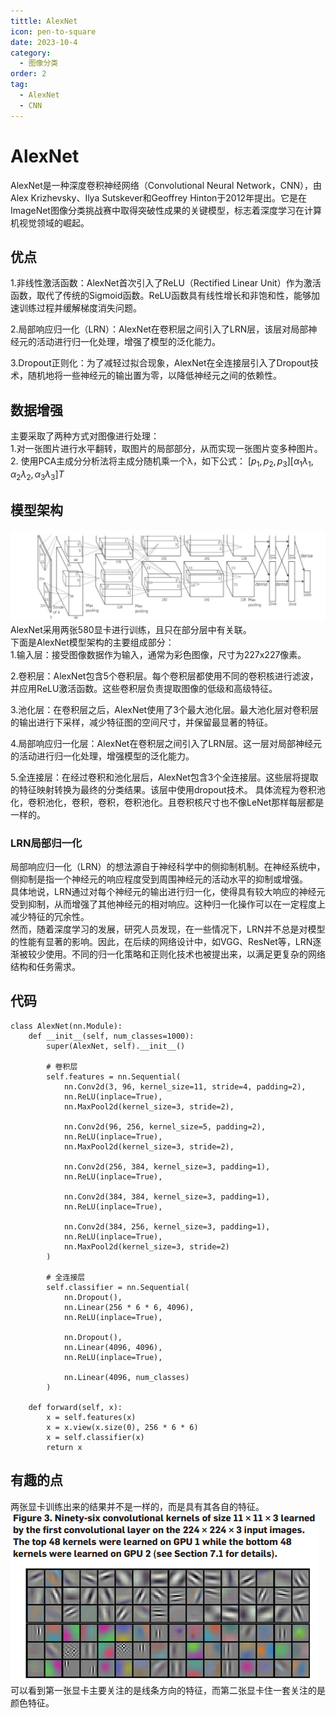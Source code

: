 ```yaml
---
tittle: AlexNet
icon: pen-to-square
date: 2023-10-4
category:
  - 图像分类
order: 2
tag:
  - AlexNet
  - CNN
---
```


# AlexNet
AlexNet是一种深度卷积神经网络（Convolutional Neural Network，CNN），由Alex Krizhevsky、Ilya Sutskever和Geoffrey Hinton于2012年提出。它是在ImageNet图像分类挑战赛中取得突破性成果的关键模型，标志着深度学习在计算机视觉领域的崛起。
## 优点
1.非线性激活函数：AlexNet首次引入了ReLU（Rectified Linear Unit）作为激活函数，取代了传统的Sigmoid函数。ReLU函数具有线性增长和非饱和性，能够加速训练过程并缓解梯度消失问题。  

2.局部响应归一化（LRN）：AlexNet在卷积层之间引入了LRN层，该层对局部神经元的活动进行归一化处理，增强了模型的泛化能力。  

3.Dropout正则化：为了减轻过拟合现象，AlexNet在全连接层引入了Dropout技术，随机地将一些神经元的输出置为零，以降低神经元之间的依赖性。
## 数据增强
主要采取了两种方式对图像进行处理：  
1.对一张图片进行水平翻转，取图片的局部部分，从而实现一张图片变多种图片。  
2. 使用PCA主成分分析法将主成分随机乘一个λ，如下公式：
$[p_1, p_2, p_3] [α_1λ_1,α_2λ_2,α_3λ_3]T$  
## 模型架构  
![Alt text](public/image2.png)  
AlexNet采用两张580显卡进行训练，且只在部分层中有关联。  
下面是AlexNet模型架构的主要组成部分：   
1.输入层：接受图像数据作为输入，通常为彩色图像，尺寸为227x227像素。 

2.卷积层：AlexNet包含5个卷积层。每个卷积层都使用不同的卷积核进行滤波，并应用ReLU激活函数。这些卷积层负责提取图像的低级和高级特征。  

3.池化层：在卷积层之后，AlexNet使用了3个最大池化层。最大池化层对卷积层的输出进行下采样，减少特征图的空间尺寸，并保留最显著的特征。  

4.局部响应归一化层：AlexNet在卷积层之间引入了LRN层。这一层对局部神经元的活动进行归一化处理，增强模型的泛化能力。  

5.全连接层：在经过卷积和池化层后，AlexNet包含3个全连接层。这些层将提取的特征映射转换为最终的分类结果。该层中使用dropout技术。 
具体流程为卷积池化，卷积池化，卷积，卷积，卷积池化。且卷积核尺寸也不像LeNet那样每层都是一样的。
### LRN局部归一化  
局部响应归一化（LRN）的想法源自于神经科学中的侧抑制机制。在神经系统中，侧抑制是指一个神经元的响应程度受到周围神经元的活动水平的抑制或增强。  
具体地说，LRN通过对每个神经元的输出进行归一化，使得具有较大响应的神经元受到抑制，从而增强了其他神经元的相对响应。这种归一化操作可以在一定程度上减少特征的冗余性。  
然而，随着深度学习的发展，研究人员发现，在一些情况下，LRN并不总是对模型的性能有显著的影响。因此，在后续的网络设计中，如VGG、ResNet等，LRN逐渐被较少使用。不同的归一化策略和正则化技术也被提出来，以满足更复杂的网络结构和任务需求。
## 代码
```
class AlexNet(nn.Module):
    def __init__(self, num_classes=1000):
        super(AlexNet, self).__init__()
        
        # 卷积层
        self.features = nn.Sequential(
            nn.Conv2d(3, 96, kernel_size=11, stride=4, padding=2),
            nn.ReLU(inplace=True),
            nn.MaxPool2d(kernel_size=3, stride=2),
            
            nn.Conv2d(96, 256, kernel_size=5, padding=2),
            nn.ReLU(inplace=True),
            nn.MaxPool2d(kernel_size=3, stride=2),
            
            nn.Conv2d(256, 384, kernel_size=3, padding=1),
            nn.ReLU(inplace=True),
            
            nn.Conv2d(384, 384, kernel_size=3, padding=1),
            nn.ReLU(inplace=True),
            
            nn.Conv2d(384, 256, kernel_size=3, padding=1),
            nn.ReLU(inplace=True),
            nn.MaxPool2d(kernel_size=3, stride=2)
        )
        
        # 全连接层
        self.classifier = nn.Sequential(
            nn.Dropout(),
            nn.Linear(256 * 6 * 6, 4096),
            nn.ReLU(inplace=True),
            
            nn.Dropout(),
            nn.Linear(4096, 4096),
            nn.ReLU(inplace=True),
            
            nn.Linear(4096, num_classes)
        )
    
    def forward(self, x):
        x = self.features(x)
        x = x.view(x.size(0), 256 * 6 * 6)
        x = self.classifier(x)
        return x
```
## 有趣的点
两张显卡训练出来的结果并不是一样的，而是具有其各自的特征。  
![Alt text](public/image3.png)  
可以看到第一张显卡主要关注的是线条方向的特征，而第二张显卡住一套关注的是颜色特征。
